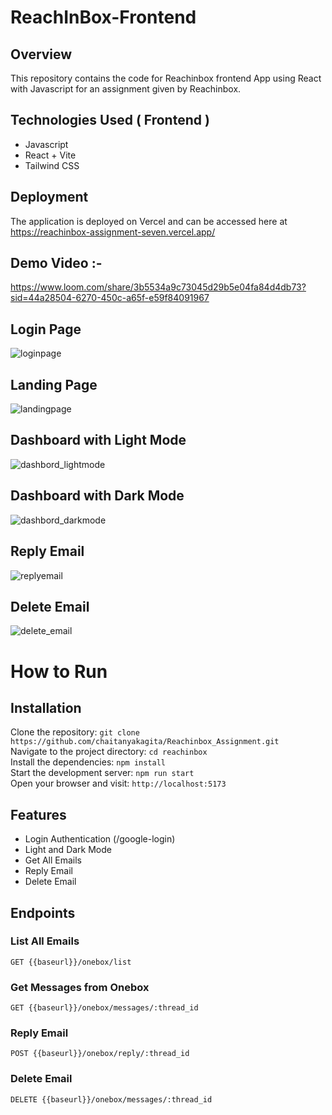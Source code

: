 # ReachInBox-Frontend

## Overview
This repository contains the code for Reachinbox frontend App using React with Javascript for an assignment given by Reachinbox.

## Technologies Used ( Frontend )
  - Javascript
  - React + Vite
  - Tailwind CSS

## Deployment

The application is deployed on Vercel and can be accessed here at https://reachinbox-assignment-seven.vercel.app/


## Demo Video :- 
https://www.loom.com/share/3b5534a9c73045d29b5e04fa84d4db73?sid=44a28504-6270-450c-a65f-e59f84091967

## Login Page
![loginpage](https://github.com/user-attachments/assets/e7f88269-a781-46b8-bb00-043506969e63)

## Landing Page
![landingpage](https://github.com/user-attachments/assets/3a564398-e3f8-4c03-87e3-572b463fe51a)

## Dashboard with Light Mode
![dashbord_lightmode](https://github.com/user-attachments/assets/640f2569-fdf1-4e80-970f-0930dec3028e)

## Dashboard with Dark Mode
![dashbord_darkmode](https://github.com/user-attachments/assets/e53c3228-0463-4938-baf6-5f4c7d058b5d)

## Reply Email 
![replyemail](https://github.com/user-attachments/assets/f30c2280-126f-4df1-a006-bc656f14e7fc)

## Delete Email 
![delete_email](https://github.com/user-attachments/assets/c89a1cbb-c1f7-41b9-8bc7-244f3cffad67)



 # How to Run <br/>
 
   <h2>Installation</h2>
   
   Clone the repository:   ``` git clone https://github.com/chaitanyakagita/Reachinbox_Assignment.git  ``` <br/>
   Navigate to the project directory:   ``` cd reachinbox ``` <br/>
   Install the dependencies:   ``` npm install ``` <br/>
   Start the development server:   ``` npm run start ``` <br/>
   Open your browser and visit:   ``` http://localhost:5173 ``` <br/>
   

   ## Features 
   
  - Login Authentication (/google-login)
  - Light and Dark Mode
  - Get All Emails
  - Reply Email
  - Delete Email


   <h2>Endpoints</h2>
   <h3>List All Emails</h3>
   <pre><code>GET {{baseurl}}/onebox/list </code></pre>

   <h3>Get Messages from Onebox</h3>
   <pre><code>GET {{baseurl}}/onebox/messages/:thread_id </code></pre>

   <h3>Reply Email</h3>
   <pre><code>POST {{baseurl}}/onebox/reply/:thread_id </code></pre>

   <h3>Delete Email</h3>
   <pre><code>DELETE {{baseurl}}/onebox/messages/:thread_id </code></pre>

 
  
